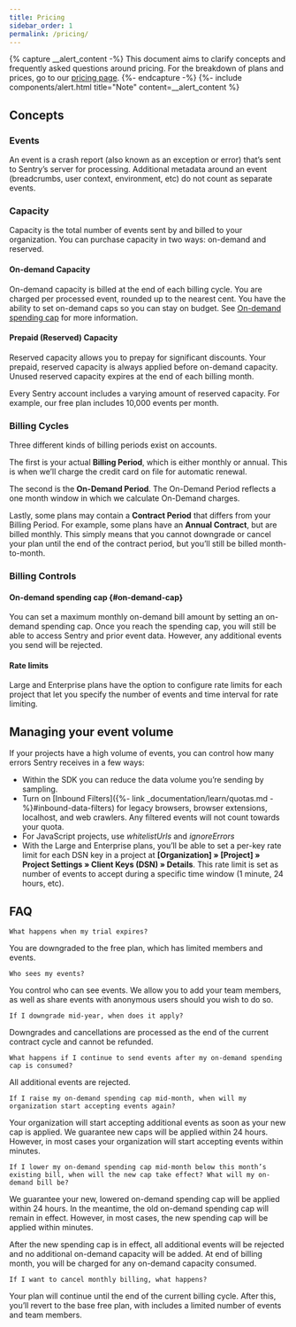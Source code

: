 ```yaml
---
title: Pricing
sidebar_order: 1
permalink: /pricing/
---
```


{% capture __alert_content -%}
This document aims to clarify concepts and frequently asked questions around pricing. For the breakdown of plans and prices, go to our [pricing page](https://sentry.io/pricing).
{%- endcapture -%}
{%- include components/alert.html
  title="Note"
  content=__alert_content
%}

## Concepts

### Events

An event is a crash report (also known as an exception or error) that’s sent to Sentry’s server for processing. Additional metadata around an event (breadcrumbs, user context, environment, etc) do not count as separate events.

### Capacity

Capacity is the total number of events sent by and billed to your organization. You can purchase capacity in two ways: on-demand and reserved.

#### On-demand Capacity

On-demand capacity is billed at the end of each billing cycle. You are charged per processed event, rounded up to the nearest cent. You have the ability to set on-demand caps so you can stay on budget. See [On-demand spending cap](#on-demand-cap) for more information.

#### Prepaid (Reserved) Capacity

Reserved capacity allows you to prepay for significant discounts. Your prepaid, reserved capacity is always applied before on-demand capacity. Unused reserved capacity expires at the end of each billing month.

Every Sentry account includes a varying amount of reserved capacity. For example, our free plan includes 10,000 events per month.

### Billing Cycles

Three different kinds of billing periods exist on accounts.

The first is your actual **Billing Period**, which is either monthly or annual. This is when we’ll charge the credit card on file for automatic renewal.

The second is the **On-Demand Period**. The On-Demand Period reflects a one month window in which we calculate On-Demand charges.

Lastly, some plans may contain a **Contract Period** that differs from your Billing Period. For example, some plans have an **Annual Contract**, but are billed monthly. This simply means that you cannot downgrade or cancel your plan until the end of the contract period, but you’ll still be billed month-to-month.

### Billing Controls

#### On-demand spending cap {#on-demand-cap}

You can set a maximum monthly on-demand bill amount by setting an on-demand spending cap. Once you reach the spending cap, you will still be able to access Sentry and prior event data. However, any additional events you send will be rejected.

#### Rate limits

Large and Enterprise plans have the option to configure rate limits for each project that let you specify the number of events and time interval for rate limiting.

## Managing your event volume

If your projects have a high volume of events, you can control how many errors Sentry receives in a few ways:

-   Within the SDK you can reduce the data volume you’re sending by sampling.
-   Turn on [Inbound Filters]({%- link _documentation/learn/quotas.md -%}#inbound-data-filters) for legacy browsers, browser extensions, localhost, and web crawlers. Any filtered events will not count towards your quota.
-   For JavaScript projects, use _whitelistUrls_ and _ignoreErrors_
-   With the Large and Enterprise plans, you’ll be able to set a per-key rate limit for each DSN key in a project at **[Organization] » [Project] » Project Settings » Client Keys (DSN) » Details**. This rate limit is set as number of events to accept during a specific time window (1 minute, 24 hours, etc).

## FAQ

`What happens when my trial expires?`

You are downgraded to the free plan, which has limited members and events.

`Who sees my events?`

You control who can see events. We allow you to add your team members, as well as share events with anonymous users should you wish to do so.

`If I downgrade mid-year, when does it apply?`

Downgrades and cancellations are processed as the end of the current contract cycle and cannot be refunded.

`What happens if I continue to send events after my on-demand spending cap is consumed?`

All additional events are rejected.

`If I raise my on-demand spending cap mid-month, when will my organization start accepting events again?`

Your organization will start accepting additional events as soon as your new cap is applied. We guarantee new caps will be applied within 24 hours. However, in most cases your organization will start accepting events within minutes.

`If I lower my on-demand spending cap mid-month below this month’s existing bill, when will the new cap take effect? What will my on-demand bill be?`

We guarantee your new, lowered on-demand spending cap will be applied within 24 hours. In the meantime, the old on-demand spending cap will remain in effect. However, in most cases, the new spending cap will be applied within minutes.

After the new spending cap is in effect, all additional events will be rejected and no additional on-demand capacity will be added. At end of billing month, you will be charged for any on-demand capacity consumed.

`If I want to cancel monthly billing, what happens?`

Your plan will continue until the end of the current billing cycle. After this, you’ll revert to the base free plan, with includes a limited number of events and team members.
